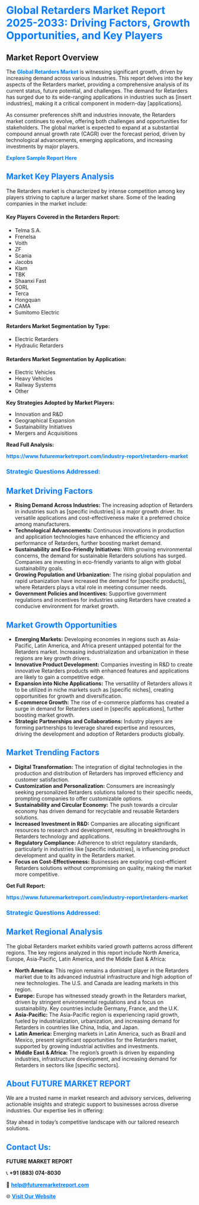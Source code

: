 <h1 style="color: #007BFF;">Global Retarders Market Report 2025-2033: Driving Factors, Growth Opportunities, and Key Players</h1>

<section id="overview">
<h2>Market Report Overview</h2>
<p>The <a href="https://www.futuremarketreport.com/industry-report/retarders-market" style="color: #007BFF; text-decoration: none;"><strong>Global Retarders Market</strong></a> is witnessing significant growth, driven by increasing demand across various industries. This report delves into the key aspects of the Retarders market, providing a comprehensive analysis of its current status, future potential, and challenges. The demand for Retarders has surged due to its wide-ranging applications in industries such as [insert industries], making it a critical component in modern-day [applications].</p>
<p>As consumer preferences shift and industries innovate, the Retarders market continues to evolve, offering both challenges and opportunities for stakeholders. The global market is expected to expand at a substantial compound annual growth rate (CAGR) over the forecast period, driven by technological advancements, emerging applications, and increasing investments by major players.</p>
</section>

<section id="overview">
<p><a href="https://www.futuremarketreport.com/request-sample/reportId=58735" style="color: #007BFF; text-decoration: none;"><strong>Explore Sample Report Here</strong></a></p>
</section>

<section id="key-players">
<h2 style="color: #007BFF;">Market Key Players Analysis</h2>
<p>The Retarders market is characterized by intense competition among key players striving to capture a larger market share. Some of the leading companies in the market include:</p>
<h4>Key Players Covered in the Retarders Report:</h4>
<ul><li>Telma S.A.</li><li>Frenelsa</li><li>Voith</li><li>ZF</li><li>Scania</li><li>Jacobs</li><li>Klam</li><li>TBK</li><li>Shaanxi Fast</li><li>SORL</li><li>Terca</li><li>Hongquan</li><li>CAMA</li><li>Sumitomo Electric</li></ul>
<h4>Retarders Market Segmentation by Type:</h4>
<ul><li>Electric Retarders</li><li>Hydraulic Retarders</li></ul>

<h4>Retarders Market Segmentation by Application:</h4>
<ul><li>Electric Vehicles</li><li>Heavy Vehicles</li><li>Railway Systems</li><li>Other</li></ul>
<p><strong>Key Strategies Adopted by Market Players:</strong></p>
<ul>
<li>Innovation and R&D</li>
<li>Geographical Expansion</li>
<li>Sustainability Initiatives</li>
<li>Mergers and Acquisitions</li>
</ul>
</section>

<section>
<p><strong>Read Full Analysis: </strong></p><a href="https://www.futuremarketreport.com/industry-report/retarders-market" style="color: #007BFF; text-decoration: none;"><strong>https://www.futuremarketreport.com/industry-report/retarders-market</strong></a>
<h3 style="color: #007BFF;">Strategic Questions Addressed:</h3>
</section>

<section id="driving-factors">
<h2 style="color: #007BFF;">Market Driving Factors</h2>
<ul>
<li><strong>Rising Demand Across Industries:</strong> The increasing adoption of Retarders in industries such as [specific industries] is a major growth driver. Its versatile applications and cost-effectiveness make it a preferred choice among manufacturers.</li>
<li><strong>Technological Advancements:</strong> Continuous innovations in production and application technologies have enhanced the efficiency and performance of Retarders, further boosting market demand.</li>
<li><strong>Sustainability and Eco-Friendly Initiatives:</strong> With growing environmental concerns, the demand for sustainable Retarders solutions has surged. Companies are investing in eco-friendly variants to align with global sustainability goals.</li>
<li><strong>Growing Population and Urbanization:</strong> The rising global population and rapid urbanization have increased the demand for [specific products], where Retarders plays a vital role in meeting consumer needs.</li>
<li><strong>Government Policies and Incentives:</strong> Supportive government regulations and incentives for industries using Retarders have created a conducive environment for market growth.</li>
</ul>
</section>

<section id="growth-opportunities">
<h2 style="color: #007BFF;">Market Growth Opportunities</h2>
<ul>
<li><strong>Emerging Markets:</strong> Developing economies in regions such as Asia-Pacific, Latin America, and Africa present untapped potential for the Retarders market. Increasing industrialization and urbanization in these regions are key growth drivers.</li>
<li><strong>Innovative Product Development:</strong> Companies investing in R&D to create innovative Retarders products with enhanced features and applications are likely to gain a competitive edge.</li>
<li><strong>Expansion into Niche Applications:</strong> The versatility of Retarders allows it to be utilized in niche markets such as [specific niches], creating opportunities for growth and diversification.</li>
<li><strong>E-commerce Growth:</strong> The rise of e-commerce platforms has created a surge in demand for Retarders used in [specific applications], further boosting market growth.</li>
<li><strong>Strategic Partnerships and Collaborations:</strong> Industry players are forming partnerships to leverage shared expertise and resources, driving the development and adoption of Retarders products globally.</li>
</ul>
</section>

<section id="trending-factors">
<h2 style="color: #007BFF;">Market Trending Factors</h2>
<ul>
<li><strong>Digital Transformation:</strong> The integration of digital technologies in the production and distribution of Retarders has improved efficiency and customer satisfaction.</li>
<li><strong>Customization and Personalization:</strong> Consumers are increasingly seeking personalized Retarders solutions tailored to their specific needs, prompting companies to offer customizable options.</li>
<li><strong>Sustainability and Circular Economy:</strong> The push towards a circular economy has driven demand for recyclable and reusable Retarders solutions.</li>
<li><strong>Increased Investment in R&D:</strong> Companies are allocating significant resources to research and development, resulting in breakthroughs in Retarders technology and applications.</li>
<li><strong>Regulatory Compliance:</strong> Adherence to strict regulatory standards, particularly in industries like [specific industries], is influencing product development and quality in the Retarders market.</li>
<li><strong>Focus on Cost-Effectiveness:</strong> Businesses are exploring cost-efficient Retarders solutions without compromising on quality, making the market more competitive.</li>
</ul>
</section>

<section>
<p><strong>Get Full Report: </strong></p><a href="https://www.futuremarketreport.com/industry-report/retarders-market" style="color: #007BFF; text-decoration: none;"><strong>https://www.futuremarketreport.com/industry-report/retarders-market</strong></a>
<h3 style="color: #007BFF;">Strategic Questions Addressed:</h3>
</section>


<section id="regional-analysis">
<h2 style="color: #007BFF;">Market Regional Analysis</h2>
<p>The global Retarders market exhibits varied growth patterns across different regions. The key regions analyzed in this report include North America, Europe, Asia-Pacific, Latin America, and the Middle East & Africa:</p>
<ul>
<li><strong>North America:</strong> This region remains a dominant player in the Retarders market due to its advanced industrial infrastructure and high adoption of new technologies. The U.S. and Canada are leading markets in this region.</li>
<li><strong>Europe:</strong> Europe has witnessed steady growth in the Retarders market, driven by stringent environmental regulations and a focus on sustainability. Key countries include Germany, France, and the U.K.</li>
<li><strong>Asia-Pacific:</strong> The Asia-Pacific region is experiencing rapid growth, fueled by industrialization, urbanization, and increasing demand for Retarders in countries like China, India, and Japan.</li>
<li><strong>Latin America:</strong> Emerging markets in Latin America, such as Brazil and Mexico, present significant opportunities for the Retarders market, supported by growing industrial activities and investments.</li>
<li><strong>Middle East & Africa:</strong> The region’s growth is driven by expanding industries, infrastructure development, and increasing demand for Retarders in sectors like [specific sectors].</li>
</ul>
</section>

<footer>
<h2 style="color: #007BFF;">About FUTURE MARKET REPORT</h2>
<p>We are a trusted name in market research and advisory services, delivering actionable insights and strategic support to businesses across diverse industries. Our expertise lies in offering:</p>

<p>Stay ahead in today’s competitive landscape with our tailored research solutions.</p>

<h2 style="color: #007BFF;">Contact Us:</h2>
<p><strong>FUTURE MARKET REPORT</strong></p>
<p>📞 <strong>+91 (883) 074-8030</strong></p>
<p>📧 <strong><a href="mailto:help@futuremarketreport.com" style="color: #007BFF;">help@futuremarketreport.com</a></strong></p>
<p>🌐 <strong><a href="https://www.futuremarketreport.com/" style="color: #007BFF;">Visit Our Website</a></strong></p>
</footer>